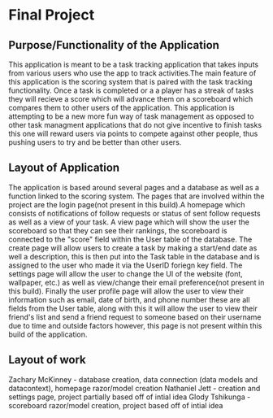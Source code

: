 # Final Project

## Purpose/Functionality of the Application
This application is meant to be a task tracking application that takes inputs from various users who use the app to track activities.The main feature of this application is the scoring system that is paired with the task tracking functionality. Once a task is completed or a a player has a streak of tasks they will recieve a score which will advance them on a scoreboard which compares them to other users of the application. This application is attempting to be a new more fun way of task management as opposed to other task managment applications that do not give incentive to finish tasks this one will reward users via points to compete against other people, thus pushing users to try and be better than other users.

## Layout of Application
The application is based around several pages and a database as well as a function linked to the scoring system. The pages that are involved within the project are the login page(not present in this build).A homepage which consists of notifications of follow requests or status of sent follow requests as well as a view of your task. A view page which will show the user the scoreboard so that they can see their rankings, the scoreboard is connected to the "score" field within the User table of the database. The create page will allow users to create a task by making a start/end date as well a description, this is then put into the Task table in the database and is assigned to the user who made it via the UserID foriegn key field. The settings page will allow the user to change the UI of the website (font, wallpaper, etc.) as well as view/change their email preference(not present in this build). Finally the user profile page will allow the user to view their information such as email, date of birth, and phone number these are all fields from the User table, along with this it will allow the user to view their friend's list and send a friend request to someone based on their username due to time and outside factors however, this page is not present within this build of the application.

## Layout of work
Zachary McKinney - database creation, data connection (data models and datacontext), homepage razor/model creation
Nathaniel Jett - creation and settings page, project partially based off of intial idea
Glody Tshikunga - scoreboard razor/model creation, project based off of intial idea